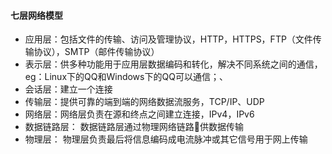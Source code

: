 #### 七层网络模型
- 应用层：包括文件的传输、访问及管理协议，HTTP，HTTPS，FTP（文件传输协议），SMTP（邮件传输协议）
- 表示层：供多种功能用于应用层数据编码和转化，解决不同系统之间的通信，eg：Linux下的QQ和Windows下的QQ可以通信；、
- 会话层：建立一个连接
- 传输层：提供可靠的端到端的网络数据流服务，TCP/IP、UDP
- 网络层：网络层负责在源和终点之间建立连接，IPv4，IPv6
- 数据链路层： 数据链路层通过物理网络链路􏰁供数据传输
- 物理层： 物理层负责最后将信息编码成电流脉冲或其它信号用于网上传输